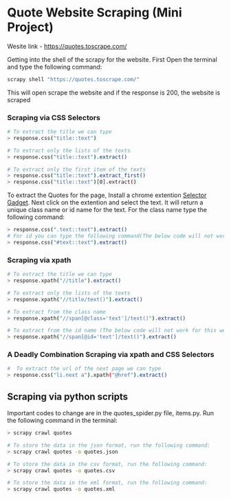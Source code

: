 # Quote Website Scraping (Mini Project)

Wesite link - https://quotes.toscrape.com/

 Getting into the shell of the scrapy for the website. First Open the terminal and type the following command:
```bash
scrapy shell "https://quotes.toscrape.com/"

```
 This will open scrape the website and if the response is 200, the website is scraped


### Scraping via CSS Selectors


```bash 
# To extract the title we can type 
> response.css("title::text")

# To extract only the lists of the texts
> response.css("title::text").extract()

# To extract only the first item of the texts
> response.css("title::text").extract_first()
> response.css("title::text")[0].extract()
```
 To extract the Quotes for the page, Install a chrome extention <a href="https://chrome.google.com/webstore/detail/selectorgadget/mhjhnkcfbdhnjickkkdbjoemdmbfginb/related?hl=en">Selector Gadget</a>. Next click on the extention and select the text. It will return a unique class name or id name for the text. For the class name type the following command:
```bash
> response.css(".text::text").extract()
# For id you can type the following command(The below code will not work for this website):
> response.css("#text::text").extract()
```

### Scraping via xpath 

```bash
# To extract the title we can type 
> response.xpath("//title").extract()

# To extract only the lists of the texts
> response.xpath("//title/text()").extract()

# To extract from the class name
> response.xpath("//span[@class='text']/text()").extract()

# To extract from the id name (The below code will not work for this website):
> response.xpath("//span[@id='text']/text()").extract()
```


### A Deadly Combination Scraping via xpath and CSS Selectors


```bash 
#  To extract the url of the next page we can type
> response.css("li.next a").xpath("@href").extract()
```

## Scraping via python scripts 
Important codes to change are in the quotes_spider.py file, items.py. Run the following command in the terminal:

```bash
> scrapy crawl quotes

# To store the data in the json format, run the following command:
> scrapy crawl quotes -o quotes.json

# To store the data in the csv format, run the following command:
> scrapy crawl quotes -o quotes.csv

# To store the data in the xml format, run the following command:
> scrapy crawl quotes -o quotes.xml
```

